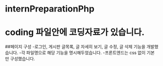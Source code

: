 # internPreparationPhp

# coding 파일안에 코딩자료가 있습니다.

##페이지 구성
-로그인, 게시판 글목록, 글 자세히 보기, 글 수정, 글 삭제 기능을 개발했습니다.
-각 파일명으로 해당 기능을 명시해두었습니다. 
-프론트엔드는 css 없이 기본만 구성했습니다.
